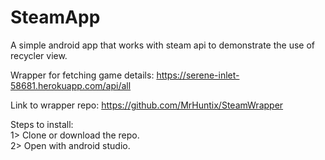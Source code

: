 # SteamApp  
  
A simple android app that works with steam api to demonstrate the use of recycler view.

Wrapper for fetching game details: https://serene-inlet-58681.herokuapp.com/api/all

Link to wrapper repo: https://github.com/MrHuntix/SteamWrapper  
  
Steps to install:  
1> Clone or download the repo.  
2> Open with android studio.
